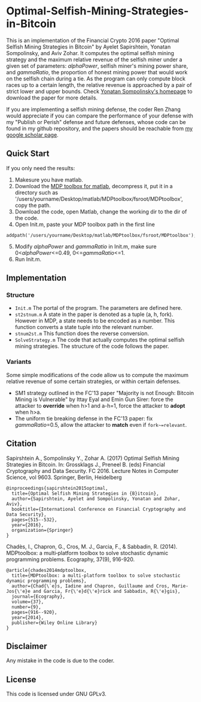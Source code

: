 # Optimal-Selfish-Mining-Strategies-in-Bitcoin
This is an implementation of the Financial Crypto 2016 paper "Optimal Selfish Mining Strategies in Bitcoin" by Ayelet Sapirshtein, Yonatan Sompolinsky, and Aviv Zohar. It computes the optimal selfish mining strategy and the maximum relative revenue of the selfish miner under a given set of parameters: *alphaPower*, selfish miner's mining power share, and *gammaRatio*, the proportion of honest mining power that would work on the selfish chain during a tie. As the program can only compute block races up to a certain length, the relative revenue is approached by a pair of strict lower and upper bounds. Check [Yonatan Sompolinsky's homepage](http://www.cs.huji.ac.il/~yoni_sompo/) to download the paper for more details.

If you are implementing a selfish mining defense, the coder Ren Zhang would appreciate if you can compare the performance of your defense with my "Publish or Perish" defense and future defenses, whose code can be found in my github repository, and the papers should be reachable from [my google scholar page](https://scholar.google.be/citations?user=JB1uRvQAAAAJ&hl=en).

## Quick Start
If you only need the results:
1. Makesure you have matlab.
2. Download the [MDP toolbox for matlab](https://nl.mathworks.com/matlabcentral/fileexchange/25786-markov-decision-processes--mdp--toolbox), decompress it, put it in a directory such as '/users/yourname/Desktop/matlab/MDPtoolbox/fsroot/MDPtoolbox', copy the path.
3. Download the code, open Matlab, change the working dir to the dir of the code.
4. Open Init.m, paste your MDP toolbox path in the first line 
```
addpath('/users/yourname/Desktop/matlab/MDPtoolbox/fsroot/MDPtoolbox');
```
5. Modify *alphaPower* and *gammaRatio* in Init.m, make sure 0\<*alphaPower*<=0.49, 0<=*gammaRatio*<=1.
6. Run Init.m.

## Implementation

### Structure
* `Init.m`
The portal of the program. The parameters are defined here.
* `st2stnum.m`
A state in the paper is denoted as a tuple (a, h, fork). However in MDP, a state needs to be encoded as a number. This function converts a state tuple into the relevant number. 
* `stnum2st.m` 
This function does the reverse conversion.
* `SolveStrategy.m`
The code that actually computes the optimal selfish mining strategies. The structure of the code follows the paper.

### Variants
Some simple modifications of the code allow us to compute the maximum relative revenue of some certain strategies, or within certain defenses.
* SM1 strategy outlined in the FC'13 paper "Majority is not Enough: Bitcoin Mining is Vulnerable" by Ittay Eyal and Emin Gun Sirer: force the attacker to **override** when h>1 and a-h=1, force the attacker to **adopt** when h>a.
* The uniform tie breaking defense in the FC'13 paper: fix *gammaRatio*=0.5, allow the attacker to **match** even if `fork~=relevant`.


## Citation
Sapirshtein A., Sompolinsky Y., Zohar A. (2017) Optimal Selfish Mining Strategies in Bitcoin. In: Grossklags J., Preneel B. (eds) Financial Cryptography and Data Security. FC 2016. Lecture Notes in Computer Science, vol 9603. Springer, Berlin, Heidelberg
```
@inproceedings{sapirshtein2015optimal,
  title={Optimal Selfish Mining Strategies in {B}itcoin},
  author={Sapirshtein, Ayelet and Sompolinsky, Yonatan and Zohar, Aviv},
  booktitle={International Conference on Financial Cryptography and Data Security},
  pages={515--532},
  year={2016},
  organization={Springer}
}
```
Chadès, I., Chapron, G., Cros, M. J., Garcia, F., & Sabbadin, R. (2014). MDPtoolbox: a multi‐platform toolbox to solve stochastic dynamic programming problems. Ecography, 37(9), 916-920.
```
@article{chades2014mdptoolbox,
  title={MDPtoolbox: a multi-platform toolbox to solve stochastic dynamic programming problems},
  author={Chad{\`e}s, Iadine and Chapron, Guillaume and Cros, Marie-Jos{\'e}e and Garcia, Fr{\'e}d{\'e}rick and Sabbadin, R{\'e}gis},
  journal={Ecography},
  volume={37},
  number={9},
  pages={916--920},
  year={2014},
  publisher={Wiley Online Library}
}
```
## Disclaimer
Any mistake in the code is due to the coder.

## License
This code is licensed under GNU GPLv3.
